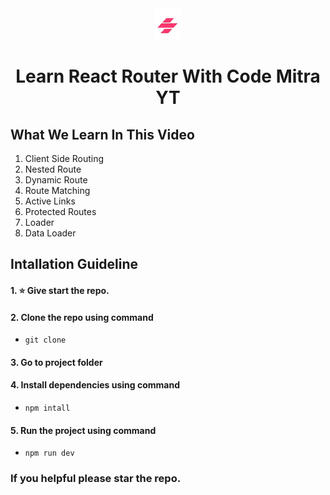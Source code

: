 <div align="center">
  <img src="./public/logo.png" alt="logo" height="50">
  <h1>Learn React Router With Code Mitra YT</h1>
</div>

## What We Learn In This Video

1. Client Side Routing
2. Nested Route
3. Dynamic Route
4. Route Matching
5. Active Links
6. Protected Routes
7. Loader
8. Data Loader

## Intallation Guideline

#### 1. ⭐️ Give start the repo.

#### 2. Clone the repo using command

- `git clone `

#### 3. Go to project folder

#### 4. Install dependencies using command

- `npm intall`

#### 5. Run the project using command

- `npm run dev`

### If you helpful please star the repo.
